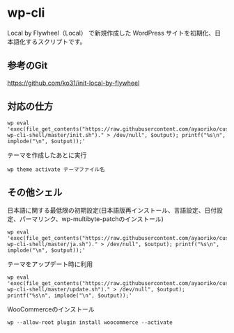 # wp-cli

Local by Flywheel（Local） で新規作成した WordPress サイトを初期化、日本語化するスクリプトです。


## 参考のGit
https://github.com/ko31/init-local-by-flywheel

## 対応の仕方

```Shell
wp eval 'exec(file_get_contents("https://raw.githubusercontent.com/ayaoriko/custom-wp-cli-shell/master/init.sh")." > /dev/null", $output); printf("%s\n", implode("\n", $output));'
```

テーマを作成したあとに実行
```Shell
wp theme activate テーマファイル名
```

## その他シェル

日本語に関する最低限の初期設定(日本語版再インストール、言語設定、日付設定、パーマリンク、wp-multibyte-patchのインストール)
```Shell
wp eval 'exec(file_get_contents("https://raw.githubusercontent.com/ayaoriko/custom-wp-cli-shell/master/ja.sh")." > /dev/null", $output); printf("%s\n", implode("\n", $output));'
```


テーマをアップデート時に利用
```Shell
wp eval 'exec(file_get_contents("https://raw.githubusercontent.com/ayaoriko/custom-wp-cli-shell/master/update.sh")." > /dev/null", $output); printf("%s\n", implode("\n", $output));'
```

WooCommerceのインストール

```Shell
wp --allow-root plugin install woocommerce --activate
```

